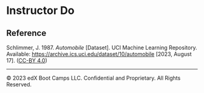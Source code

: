 # Instructor Do

## Reference

Schlimmer, J. 1987. *Automobile* [Dataset]. UCI Machine Learning Repository. Available: https://archive.ics.uci.edu/dataset/10/automobile [2023, August 17]. ([CC-BY 4.0](https://creativecommons.org/licenses/by/4.0/legalcode))

---

© 2023 edX Boot Camps LLC. Confidential and Proprietary. All Rights Reserved.
